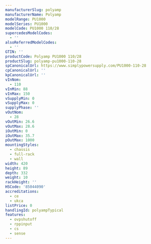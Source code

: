 ```yaml
---
manufacturerSlug: polyamp
manufacturerName: Polyamp
modelRange: PU1000
modelSeries: PU1000
modelCode: PU1000 110/28
supercedesModelCodes:
  - ''
alsoReferredModelCodes:
  - ''
GTIN: ''
productCode: Polyamp PU1000 110/28
productSlug: polyamp-pu1000-110-28
spCanonicalUrl: https://www.simplypowersupply.com/PU1000-110-28
cpCanonicalUrl: ''
kpCanonicalUrl: ''
vInNom:
  - 110
vInMin: 88
vInMax: 150
vSupplyMin: 0
vSupplyMax: 0
supplyPhase: ''
vOutNom:
  - 28
vOutMin: 26.6
vOutMax: 28.6
iOutMin: 0
iOutMax: 35.7
pOutMax: 1000
mountingStyles:
  - chassis
  - full-rack
  - wall
width: 420
height: 89
depth: 332
weight: 10
rackHeight: ''
HSCode: '85044090'
accreditations:
  - ce
  - ukca
listPrice: 0
handlingId: polyampTypical
features:
  - ovpshutoff
  - rppinput
  - cs
  - sense
---
```

